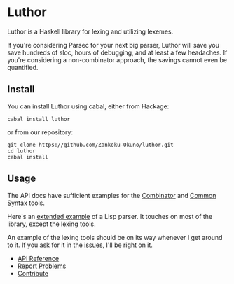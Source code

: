 Luthor
======

Luthor is a Haskell library for lexing and utilizing lexemes.

If you're considering Parsec for your next big parser, Luthor will save you save hundreds of sloc, hours of debugging, and at least a few headaches. If you're considering a non-combinator approach, the savings cannot even be quantified.


Install
-------

You can install Luthor using cabal, either from Hackage:

```
cabal install luthor
```

or from our repository:

```
git clone https://github.com/Zankoku-Okuno/luthor.git
cd luthor
cabal install
```


Usage
-----

The API docs have sufficient examples for the [Combinator](https://hackage.haskell.org/package/luthor/TODO) and [Common Syntax](https://hackage.haskell.org/package/luthor/TODO) tools.

Here's an [extended example](lisp.md) of a Lisp parser. It touches on most of the library, except the lexing tools.

An example of the lexing tools should be on its way whenever I get around to it. If you ask for it in the [issues](https://github.com/Zankoku-Okuno/luthor/issues), I'll be right on it.


* [API Reference](https://hackage.haskell.org/package/luthor)
* [Report Problems](https://github.com/Zankoku-Okuno/luthor/issues)
* [Contribute](https://github.com/Zankoku-Okuno/luthor)
